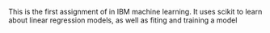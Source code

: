 This is the first assignment of in IBM machine learning. It uses scikit to learn about linear regression models, as well as fiting and training a model
